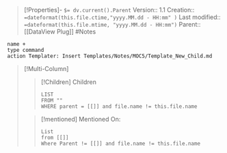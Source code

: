 
>[!Properties]- `$= dv.current().Parent` 
>Version:: 1.1
>Creation:: `=dateformat(this.file.ctime,"yyyy.MM.dd - HH:mm" )`
>Last modified::  `=dateformat(this.file.mtime, "yyyy.MM.dd - HH:mm")`
>Parent:: [[DataView Plug]]
> #Notes
```button
name +
type command
action Templater: Insert Templates/Notes/MOC5/Template_New_Child.md

```
>[!Multi-Column]
>>[!Children] Children 
>>```dataview
>>LIST 
>>FROM "" 
>>WHERE parent = [[]] and file.name != this.file.name
>>```
>
>>[!mentioned] Mentioned On:
>>```dataview
>>List 
>>from [[]]
>>Where Parent != [[]] and file.name != this.file.name
>>```
>>








